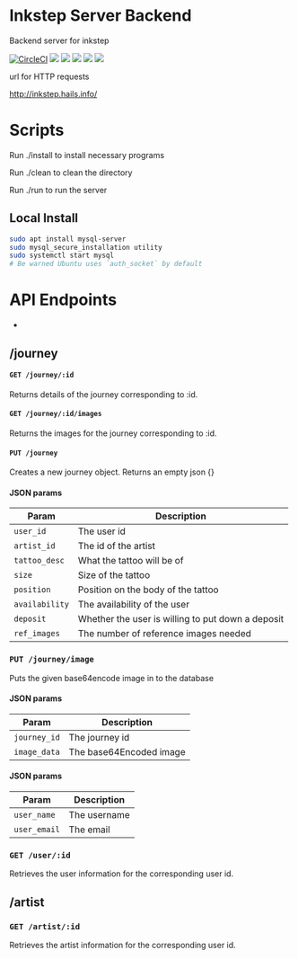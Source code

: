 # Inkstep Server Backend
Backend server for inkstep


[![CircleCI](https://circleci.com/gh/inkstep/backend.svg?style=svg)](https://circleci.com/gh/inkstep/backend)
![](https://img.shields.io/badge/database-postgres-purple.svg)
![](https://img.shields.io/badge/dependancies-gradle-green.svg)
![](https://img.shields.io/badge/container-docker-blue.svg)
![](https://img.shields.io/badge/server-aws-yellow.svg)
![](https://img.shields.io/badge/project-inkstep-black.svg)

url for HTTP requests

<http://inkstep.hails.info/>

# Scripts
Run ./install to install necessary programs

Run ./clean to clean the directory

Run ./run to run the server

## Local Install
```sh
sudo apt install mysql-server
sudo mysql_secure_installation utility
sudo systemctl start mysql
# Be warned Ubuntu uses `auth_socket` by default
```

# API Endpoints

-
## /journey

#### `GET /journey/:id`

Returns details of the journey corresponding to :id.

#### `GET /journey/:id/images`

Returns the images for the journey corresponding to :id.

#### `PUT /journey`

Creates a new journey object. Returns an empty json {}

#### JSON params

| Param | Description |
| ---- | ------ |
| `user_id` | The user id |
| `artist_id` | The id of the artist |
| `tattoo_desc` | What the tattoo will be of |
| `size` | Size of the tattoo |
| `position` | Position on the body of the tattoo |
| `availability` | The availability of the user |
| `deposit` | Whether the user is willing to put down a deposit |
| `ref_images` | The number of reference images needed |

### `PUT /journey/image`

Puts the given base64encode image in to the database

#### JSON params

| Param | Description |
| ---- | ------ |
| `journey_id` | The journey id |
| `image_data` | The base64Encoded image |


#### JSON params

| Param | Description |
| ---- | ------ |
| `user_name` | The username |
| `user_email` | The email |

### `GET /user/:id`

Retrieves the user information for the corresponding user id.

## /artist

### `GET /artist/:id`

Retrieves the artist information for the corresponding user id.
